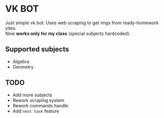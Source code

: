 # VK BOT 
Just simple vk bot. Uses web scraping to get imgs from ready-homework sites.   
Now **works only for my class** (special subjects hardcoded).
## Supported subjects 
- Algebra
- Geometry
## TODO
- Add more subjects
- Rework scraping system
- Rework commands handle
- Add `next task` feature